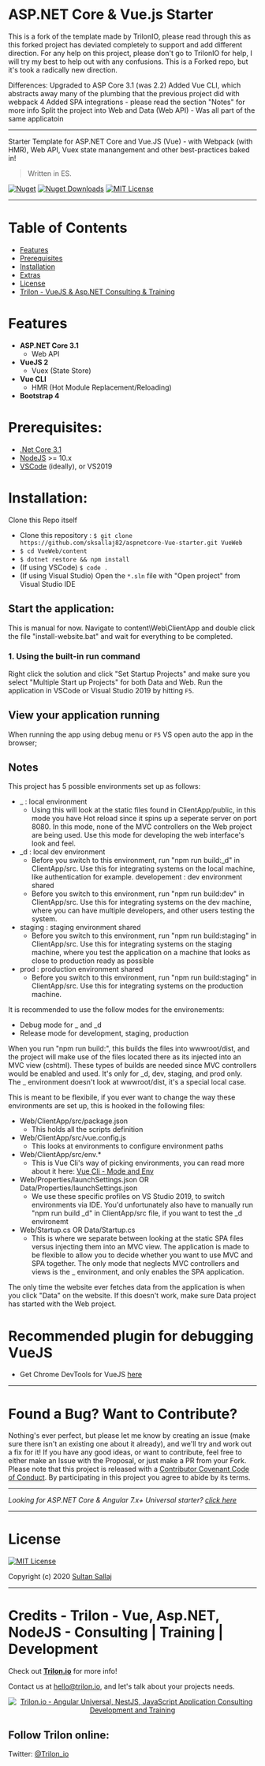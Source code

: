 # ASP.NET Core & Vue.js Starter

This is a fork of the template made by TrilonIO, please read through this as this forked project has deviated completely to support and add different direction. For any help on this project, please don't go to TrilonIO for help, I will try my best to help out with any confusions. This is a Forked repo, but it's took a radically new direction.

Differences:
Upgraded to ASP Core 3.1 (was 2.2)
Added Vue CLI, which abstracts away many of the plumbing that the previous project did with webpack 4
Added SPA integrations - please read the section "Notes" for more info
Split the project into Web and Data (Web API) - Was all part of the same applicatoin

---

Starter Template for ASP.NET Core and Vue.JS (Vue) - with Webpack (with HMR), Web API, Vuex state manangement and other best-practices baked in! 

> Written in ES.

[![Nuget](https://img.shields.io/nuget/v/aspnetcore-vuejs.svg?style=for-the-badge&color=5b1096)](https://www.nuget.org/packages/aspnetcore-vuejs/)
[![Nuget Downloads](https://img.shields.io/nuget/dt/aspnetcore-vuejs.svg?label=Nuget%20Downloads&style=for-the-badge&color=b31ae7)](https://www.nuget.org/packages/aspnetcore-vuejs/)
[![MIT License](https://img.shields.io/badge/license-MIT-blue.svg?style=for-the-badge&color=e51384)](/LICENSE) 

---

# Table of Contents

* [Features](#features)
* [Prerequisites](#prerequisites)
* [Installation](#installation)
* [Extras](#recommended-plugin-for-debugging-vuejs)
* [License](#license)
* [Trilon - VueJS & Asp.NET Consulting & Training](#trilon---vue-aspnet-nodejs---consulting--training--development)

# Features

- **ASP.NET Core 3.1**
  - Web API
- **VueJS 2**
  - Vuex (State Store)
- **Vue CLI**
  - HMR (Hot Module Replacement/Reloading)
- **Bootstrap 4**

# Prerequisites:
 * [.Net Core 3.1](https://www.microsoft.com/net/download/windows)
 * [NodeJS](https://nodejs.org/) >= 10.x
 * [VSCode](https://code.visualstudio.com/) (ideally), or VS2019

# Installation:

Clone this Repo itself

 * Clone this repository : `$ git clone https://github.com/sksallaj82/aspnetcore-Vue-starter.git VueWeb`
 * `$ cd VueWeb/content`
 * `$ dotnet restore && npm install`
 * (If using VSCode) `$ code .` 
 * (If using Visual Studio) Open the `*.sln` file with "Open project" from Visual Studio IDE


## Start the application:
This is manual for now. Navigate to content\Web\ClientApp and double click the file "install-website.bat" and wait for everything to be completed.
 
### 1. Using the built-in run command
Right click the solution and click "Set Startup Projects" and make sure you select "Multiple Start up Projects" for both Data and Web.
Run the application in VSCode or Visual Studio 2019 by hitting `F5`.

## View your application running
When running the app using debug menu or `F5` VS open auto the app in the browser;

## Notes

This project has 5 possible environments set up as follows:

* _ : local environment
    * Using this will look at the static files found in ClientApp/public, in this mode you have Hot reload since it spins up a seperate server on port 8080. In this mode, none of the MVC controllers on the Web project are being used. Use this mode for developing the web interface's look and feel.
* _d : local dev environment
    * Before you switch to this environment, run "npm run build:_d" in ClientApp/src. Use this for integrating systems on the local machine, like authentication for example.
developement : dev environment shared
    * Before you switch to this environment, run "npm run build:dev" in ClientApp/src. Use this for integrating systems on the dev machine, where you can have multiple developers, and other users testing the system.
* staging : staging environment shared
    * Before you switch to this environment, run "npm run build:staging" in ClientApp/src. Use this for integrating systems on the staging machine, where you test the application on a machine that looks as close to production ready as possible
* prod : production environment shared
    * Before you switch to this environment, run "npm run build:staging" in ClientApp/src. Use this for integrating systems on the production machine.
    
It is recommended to use the follow modes for the environements:
* Debug mode for _ and _d
* Release mode for development, staging, production

When you run "npm run build:<env>", this builds the files into wwwroot/dist, and the project will make use of the files located there as its injected into an MVC view (cshtml). These types of builds are needed since MVC controllers would be enabled and used. It's only for _d, dev, staging, and prod only. The _ environment doesn't look at wwwroot/dist, it's a special local case.
  
This is meant to be flexibile, if you ever want to change the way these environments are set up, this is hooked in the following files:
* Web/ClientApp/src/package.json
    * This holds all the scripts definition
* Web/ClientApp/src/vue.config.js
    * This looks at environments to configure environment paths
* Web/ClientApp/src/env.*
    * This is Vue Cli's way of picking environments, you can read more about it here: [Vue Cli - Mode and Env](https://cli.vuejs.org/guide/mode-and-env.html)
* Web/Properties/launchSettings.json OR Data/Properties/launchSettings.json
    * We use these specific profiles on VS Studio 2019, to switch environments via IDE. You'd unfortunately also have to manually run "npm run build _d" in ClientApp/src file, if you want to test the _d environemt
* Web/Startup.cs OR Data/Startup.cs
    * This is where we separate between looking at the static SPA files versus injecting them into an MVC view. The application is made to be flexible to allow you to decide whether you want to use MVC and SPA together. The only mode that neglects MVC controllers and views is the _ environment, and only enables the SPA application.
    
The only time the website ever fetches data from the application is when you click "Data" on the website. If this doesn't work, make sure Data project has started with the Web project.

# Recommended plugin for debugging VueJS

- Get Chrome DevTools for VueJS [here](https://chrome.google.com/webstore/detail/vuejs-devtools/nhdogjmejiglipccpnnnanhbledajbpd)

---

# Found a Bug? Want to Contribute?

Nothing's ever perfect, but please let me know by creating an issue (make sure there isn't an existing one about it already), and we'll try and work out a fix for it! If you have any good ideas, or want to contribute, feel free to either make an Issue with the Proposal, or just make a PR from your Fork.
Please note that this project is released with a [Contributor Covenant Code of Conduct](CODE_OF_CONDUCT.md). By participating in this project you agree to abide by its terms.

---

_Looking for ASP.NET Core & Angular 7.x+ Universal starter? [click here](https://github.com/TrilonIO/aspnetcore-angular-universal)_

----

# License

[![MIT License](https://img.shields.io/badge/license-MIT-blue.svg?style=for-the-badge&color=e51384)](/LICENSE) 

Copyright (c) 2020 [Sultan Sallaj](https://github.com/sksallaj82)

----

# Credits - Trilon - Vue, Asp.NET, NodeJS - Consulting | Training | Development

Check out **[Trilon.io](https://Trilon.io)** for more info! 

Contact us at <hello@trilon.io>, and let's talk about your projects needs.

<p align="center">
  <a href="https://trilon.io" target="_blank">
    <img src="https://trilon.io/trilon-logo-clear.png" alt="Trilon.io - Angular Universal, NestJS, JavaScript Application Consulting Development and Training">
  </a>
</p>

## Follow Trilon online:

Twitter: [@Trilon_io](http://twitter.com/Trilon_io)
